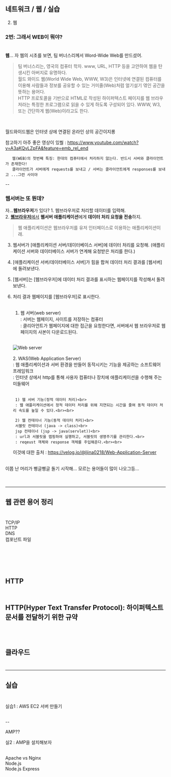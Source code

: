## 네트워크 / 웹 / 실습

2. 웹

### 2번: 그래서 WEB이 뭐야?<br><br>

**웹**... 자 웹의 시초를 보면, 팀 버너스리께서 Word-Wide Web를 만드셨어. <br>
>팀 버너스리는, 영국의 컴퓨터 학자. www, URL, HTTP 등을 고안하여 웹을 탄생시킨 아버지로 유명하다.<br>
>월드 와이드 웹(World Wide Web, WWW, W3)은 인터넷에 연결된 컴퓨터를 이용해 사람들과 정보를 공유할 수 있는 거미줄(Web)처럼 얼기설기 엮인 공간을 뜻하는 용어다. <br> HTTP 프로토콜을 기반으로 HTML로 작성된 하이퍼텍스트 페이지를 웹 브라우저라는 특정한 프로그램으로 읽을 수 있게 하도록 구성되어 있다. WWW, W3, 또는 간단하게 웹(Web)이라고도 한다. <br> 
<br>

월드와이드웹은 인터넷 상에 연결된 온라인 상의 공간이지롱<br>

참고하기 아주 좋은 영상이 있쒈 : https://www.youtube.com/watch?v=A3aKQvLZpFA&feature=emb_rel_end    <br>


       웹(WEB)의 첫번째 특징: 한대의 컴퓨터에서 처리하지 않는다. 반드시 서버와 클라이언트가 존재한다! 
       클라이언트가 서버에게 requests를 보내고 / 서버는 클라이언트에게 responses를 보내고 ...그런 사이야 

--

### 웹서버는 또 뭔데? 

자...**웹브라우저**가 있다? 1. 웹브라우저로 처리할 데이터를 입력해.<br>
2. <u>**웹브라우저**에서</u> **웹서버 애플리케이션**에게 **데이터 처리 요청을 전송**하지.<br>
>웹 애플리케이션은 웹브라우저를 유저 인터페이스로 이용하는 애플리케이션이래. <br>
3. 웹서버가 [애플리케이션 서버/데이터베이스 서버]에 데이터 처리를 요청해. (애플리케이션 서버와 데이터베이스 서버가 연계해 요청받은 처리를 한다.)<br>
4. [애플리케이션 서버/데이터베이스 서버]가 힘을 합쳐 데이터 처리 결과를 [웹서버]에 돌려보낸다.<br>
5. [웹서버]는 [웹브라우저]에 데이터 처리 결과를 표시하는 웹페이지를 작성해서 돌려보낸다.<br>
6. 처리 결과 웹페이지를 [웹브라우저]로 표시한다.<br><br>

    1. 웹 서버(web server)<br>
    : 서버는 웹페이지, 사이트를 저장하는 컴퓨터<br>
    : 클리아언트가 웹페이지에 대한 접근을 요청한다면, 서버에서 웹 브라우저로 웹 페이지의 사본이 다운로드된다.<br><br>
    
    ![Web server](https://media.vlpt.us/images/ljina0218/post/9c2472db-7cdd-4337-8c78-b1741894d208/image.png)
    <br><br>
    2. WAS(Web Application Server)<br>
    : 웹 애플리케이션과 서버 환경을 만들어 동작시키는 기능을 제공하는 소프트웨어 프레임워크<br>
    : 인터넷 상에서 http를 통해 사용자 컴퓨터나 장치에 애플리케이션을 수행해 주는 미들웨어<br><br>

        1) 웹 서버 기능(정적 데이터 처리)<br>
        : 웹 애플리케이션에서 정적 데이터 처리를 위해 지연되는 시간을 줄여 동적 데이터 처리 속도를 높일 수 있다.<br><br>

        2) 웹 컨테이너 기능(동적 데이터 처리)<br>
        서블릿 컨테이너 (java -> class)<br>
        jsp 컨테이너 (jsp -> java(servlet))<br>
        : url과 서블릿을 맵핑하여 실행하고, 서블릿의 생명주기를 관리한다.<br>
        : reqeust 객체와 response 객체를 주입해준다.<br><br>
     이것에 대한 출처 : https://velog.io/@ljina0218/Web-Application-Server<br><br>
     
 이쯤 난 머리가 삥글삥글 돌기 시작해... 모르는 용어들이 많이 나오그등...<br><br><br>
 

 ---
 
 ## 웹 관련 용어 정리<br><br>
 
TCP/IP<br>
HTTP<br>
DNS<br>
컴포넌트 파일<br>

<br><br>
---
## HTTP<br><br>
HTTP(Hyper Text Transfer Protocol): 하이퍼텍스트 문서를 전달하기 위한 규약<br>
<br><br>
---
## 클라우드<br><br>
---
## 실습<br><br>

실습1 : AWS EC2 서버 만들기<br><br>

--

AMP??<br>

실2 : AMP을 설치해보자<br><br>

Apache vs Nginx<br>
Node.js<br>
Node.js Express<br>


 
